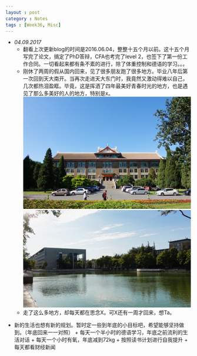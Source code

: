 ```yaml
---
layout : post
category : Notes
tags : [Week36, Misc]
---
```


- *04.09.2017*
   * 翻看上次更新blog的时间是2016.06.04，整整十五个月以前。这十五个月写完了论文，搞定了PhD答辩，CFA也考完了level 2，也签下了第一份工作合同。一切看起来都有条不紊的进行，除了体重控制和德语的学习。。。
   * 刚休了两周的假从国内回来，见了很多朋友跑了很多地方。毕业八年后第一次回到天大南开。当再次走进天大东门时，我竟然又激动得难以自己，几次都热泪盈眶。毕竟，这是挥洒了四年最美好青春时光的地方，也是遇见了那么多美好的人的地方，特别是x。
   ![image](/images/blog/Tianjin/tju.JPG) 
   ![image](/images/blog/Tianjin/nku.JPG) 
   * 走了这么多地方，却每天都在思念X。可X还有一周才回来，想Ta。

<!--more-->

   * 新的生活也想有新的规划。暂时定一些到年底的小目标吧，希望能够坚持做到。（年底回来一一对照）
   	+ 每天一个半小时的德语学习，年底之前流利的生活对话
   	+ 每天一个小时有氧，年底减到72kg
   	+ 按照读书计划进行自我提升
   	+ 每天都看财经新闻
